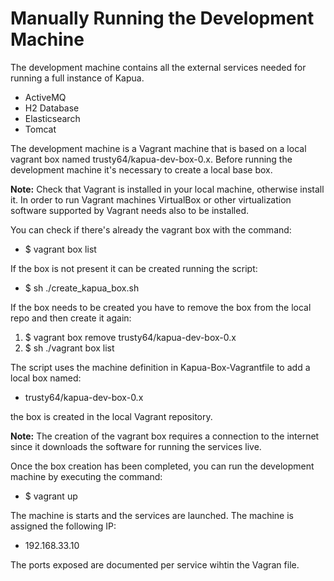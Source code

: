 # Manually Running the Development Machine
The development machine contains all the external services needed for running a full instance of Kapua.

* ActiveMQ
* H2 Database
* Elasticsearch
* Tomcat

The development machine is a Vagrant machine that is based on a local vagrant box named trusty64/kapua-dev-box-0.x. Before running the development machine it's necessary to create a local base box.

**Note:** Check that Vagrant is installed in your local machine, otherwise install it. In order to run Vagrant machines VirtualBox or other virtualization software supported by Vagrant needs also to be installed.

You can check if there's already the vagrant box with the command:

* $ vagrant box list

If the box is not present it can be created running the script:

* $ sh ./create_kapua_box.sh

If the box needs to be created you have to remove the box from the local repo and then create it again:

1. $ vagrant box remove trusty64/kapua-dev-box-0.x
2. $ sh ./vagrant box list

The script uses the machine definition in Kapua-Box-Vagrantfile to add a local box named:

* trusty64/kapua-dev-box-0.x

the box is created in the local Vagrant repository. 

**Note:** The creation of the vagrant box requires a connection to the internet since it downloads the software for running the services live.

Once the box creation has been completed, you can run the development machine by executing the command:

* $ vagrant up

The machine is starts and the services are launched. The machine is assigned the following IP:

* 192.168.33.10

The ports exposed are documented per service wihtin the Vagran file.





 